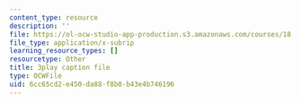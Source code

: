```yaml
---
content_type: resource
description: ''
file: https://ol-ocw-studio-app-production.s3.amazonaws.com/courses/18-01sc-single-variable-calculus-fall-2010/6cc65cd2e450da88f8b0b43e4b746196_Gbtma_UQpro.srt
file_type: application/x-subrip
learning_resource_types: []
resourcetype: Other
title: 3play caption file
type: OCWFile
uid: 6cc65cd2-e450-da88-f8b0-b43e4b746196
---
```

